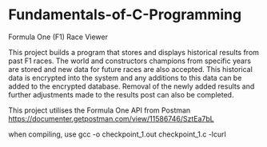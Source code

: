 # Fundamentals-of-C-Programming

Formula One (F1) Race Viewer

This project builds a program that stores and displays historical results from past F1 races. The world and constructors champions from specific years are stored and new data for future races are also accepted. This historical data is encrypted into the system and any additions to this data can be added to the encrypted database. Removal of the newly added results and further adjustments made to the results post can also be completed. 

This project utilises the Formula One API from Postman 
https://documenter.getpostman.com/view/11586746/SztEa7bL


when compiling, use gcc -o checkpoint_1.out checkpoint_1.c -lcurl
